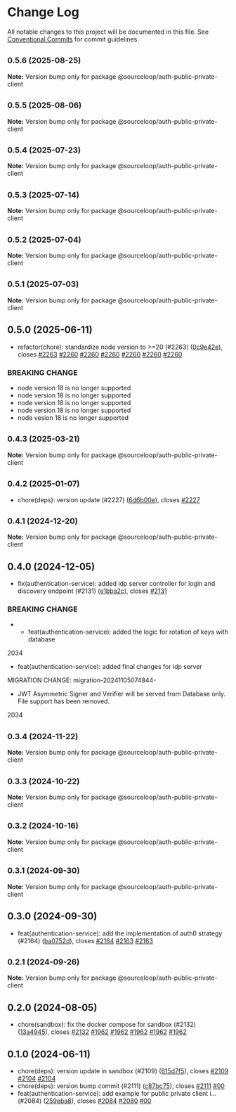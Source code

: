 # Change Log

All notable changes to this project will be documented in this file.
See [Conventional Commits](https://conventionalcommits.org) for commit guidelines.

## <small>0.5.6 (2025-08-25)</small>

**Note:** Version bump only for package @sourceloop/auth-public-private-client





## <small>0.5.5 (2025-08-06)</small>

**Note:** Version bump only for package @sourceloop/auth-public-private-client





## <small>0.5.4 (2025-07-23)</small>

**Note:** Version bump only for package @sourceloop/auth-public-private-client





## <small>0.5.3 (2025-07-14)</small>

**Note:** Version bump only for package @sourceloop/auth-public-private-client





## <small>0.5.2 (2025-07-04)</small>

**Note:** Version bump only for package @sourceloop/auth-public-private-client





## <small>0.5.1 (2025-07-03)</small>

**Note:** Version bump only for package @sourceloop/auth-public-private-client





## 0.5.0 (2025-06-11)

* refactor(chore): standardize node version to >=20 (#2263) ([0c9e42e](https://github.com/sourcefuse/loopback4-microservice-catalog/commit/0c9e42e)), closes [#2263](https://github.com/sourcefuse/loopback4-microservice-catalog/issues/2263) [#2260](https://github.com/sourcefuse/loopback4-microservice-catalog/issues/2260) [#2260](https://github.com/sourcefuse/loopback4-microservice-catalog/issues/2260) [#2260](https://github.com/sourcefuse/loopback4-microservice-catalog/issues/2260) [#2260](https://github.com/sourcefuse/loopback4-microservice-catalog/issues/2260) [#2260](https://github.com/sourcefuse/loopback4-microservice-catalog/issues/2260) [#2260](https://github.com/sourcefuse/loopback4-microservice-catalog/issues/2260)


### BREAKING CHANGE

* node version 18 is no longer supported
* node version 18 is no longer supported
* node version 18 is no longer supported
* node version 18 is no longer supported
* node vesion 18 is no longer supported




## <small>0.4.3 (2025-03-21)</small>

**Note:** Version bump only for package @sourceloop/auth-public-private-client





## <small>0.4.2 (2025-01-07)</small>

* chore(deps): version update (#2227) ([6d6b00e](https://github.com/sourcefuse/loopback4-microservice-catalog/commit/6d6b00e)), closes [#2227](https://github.com/sourcefuse/loopback4-microservice-catalog/issues/2227)





## <small>0.4.1 (2024-12-20)</small>

**Note:** Version bump only for package @sourceloop/auth-public-private-client





## 0.4.0 (2024-12-05)

* fix(authentication-service):  added idp server controller for login and discovery endpoint (#2131) ([e1bba2c](https://github.com/sourcefuse/loopback4-microservice-catalog/commit/e1bba2c)), closes [#2131](https://github.com/sourcefuse/loopback4-microservice-catalog/issues/2131)


### BREAKING CHANGE

* * feat(authentication-service): added the logic for rotation of keys with database

2034

* feat(authentication-service):  added final changes for idp server

MIGRATION CHANGE:
migration-20241105074844-
* JWT Asymmetric Signer and Verifier will be served from Database only. File support has been removed.

2034




## <small>0.3.4 (2024-11-22)</small>

**Note:** Version bump only for package @sourceloop/auth-public-private-client





## <small>0.3.3 (2024-10-22)</small>

**Note:** Version bump only for package @sourceloop/auth-public-private-client





## <small>0.3.2 (2024-10-16)</small>

**Note:** Version bump only for package @sourceloop/auth-public-private-client





## <small>0.3.1 (2024-09-30)</small>

**Note:** Version bump only for package @sourceloop/auth-public-private-client





## 0.3.0 (2024-09-30)

* feat(authentication-service): add the implementation of auth0 strategy (#2164) ([ba0752d](https://github.com/sourcefuse/loopback4-microservice-catalog/commit/ba0752d)), closes [#2164](https://github.com/sourcefuse/loopback4-microservice-catalog/issues/2164) [#2163](https://github.com/sourcefuse/loopback4-microservice-catalog/issues/2163) [#2163](https://github.com/sourcefuse/loopback4-microservice-catalog/issues/2163)





## <small>0.2.1 (2024-09-26)</small>

**Note:** Version bump only for package @sourceloop/auth-public-private-client





## 0.2.0 (2024-08-05)

* chore(sandbox): fix the docker compose for sandbox (#2132) ([13a4945](https://github.com/sourcefuse/loopback4-microservice-catalog/commit/13a4945)), closes [#2132](https://github.com/sourcefuse/loopback4-microservice-catalog/issues/2132) [#1962](https://github.com/sourcefuse/loopback4-microservice-catalog/issues/1962) [#1962](https://github.com/sourcefuse/loopback4-microservice-catalog/issues/1962) [#1962](https://github.com/sourcefuse/loopback4-microservice-catalog/issues/1962) [#1962](https://github.com/sourcefuse/loopback4-microservice-catalog/issues/1962) [#1962](https://github.com/sourcefuse/loopback4-microservice-catalog/issues/1962)





## 0.1.0 (2024-06-11)

* chore(deps):  version update in sandbox (#2109) ([615d7f5](https://github.com/sourcefuse/loopback4-microservice-catalog/commit/615d7f5)), closes [#2109](https://github.com/sourcefuse/loopback4-microservice-catalog/issues/2109) [#2104](https://github.com/sourcefuse/loopback4-microservice-catalog/issues/2104) [#2104](https://github.com/sourcefuse/loopback4-microservice-catalog/issues/2104)
* chore(deps): version bump commit (#2111) ([c87bc75](https://github.com/sourcefuse/loopback4-microservice-catalog/commit/c87bc75)), closes [#2111](https://github.com/sourcefuse/loopback4-microservice-catalog/issues/2111) [#00](https://github.com/sourcefuse/loopback4-microservice-catalog/issues/00)
* feat(authentication-service): add example for public private client i… (#2084) ([259eba8](https://github.com/sourcefuse/loopback4-microservice-catalog/commit/259eba8)), closes [#2084](https://github.com/sourcefuse/loopback4-microservice-catalog/issues/2084) [#2080](https://github.com/sourcefuse/loopback4-microservice-catalog/issues/2080) [#00](https://github.com/sourcefuse/loopback4-microservice-catalog/issues/00)
